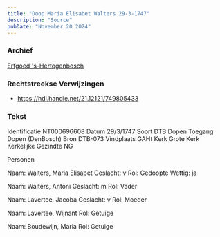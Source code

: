 ```yaml
---
title: "Doop Maria Elisabet Walters 29-3-1747"
description: "Source"
pubDate: "November 20 2024"
---
```


### Archief
[Erfgoed 's-Hertogenbosch](https://www.erfgoedshertogenbosch.nl/)

### Rechtstreekse Verwijzingen
- https://hdl.handle.net/21.12121/749805433

### Tekst
Identificatie NT000696608
Datum 29/3/1747
Soort DTB Dopen
Toegang Dopen (DenBosch)
Bron DTB-073
Vindplaats GAHt
Kerk Grote Kerk
Kerkelijke Gezindte NG

Personen  

Naam:  Walters, Maria Elisabet
Geslacht:  v
Rol:  Gedoopte
Wettig:  ja

Naam:  Walters, Antoni
Geslacht:  m
Rol:  Vader

Naam:  Lavertee, Jacoba
Geslacht:  v
Rol:  Moeder

Naam:  Lavertee, Wijnant
Rol:  Getuige

Naam:  Boudewijn, Maria
Rol:  Getuige